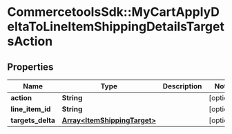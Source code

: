 # CommercetoolsSdk::MyCartApplyDeltaToLineItemShippingDetailsTargetsAction

## Properties
Name | Type | Description | Notes
------------ | ------------- | ------------- | -------------
**action** | **String** |  | [optional] 
**line_item_id** | **String** |  | [optional] 
**targets_delta** | [**Array&lt;ItemShippingTarget&gt;**](ItemShippingTarget.md) |  | [optional] 

